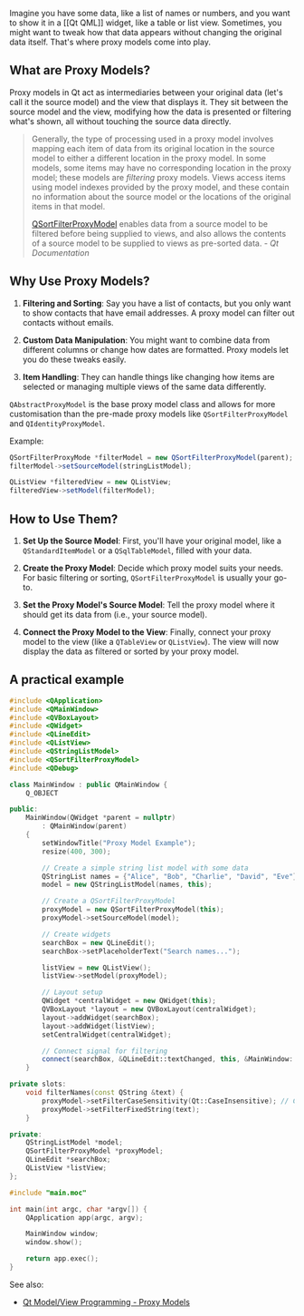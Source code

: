 Imagine you have some data, like a list of names or numbers, and you want to show it in a [[Qt QML]] widget, like a table or list view. Sometimes, you might want to tweak how that data appears without changing the original data itself. That's where proxy models come into play.

## What are Proxy Models?

Proxy models in Qt act as intermediaries between your original data (let's call it the source model) and the view that displays it. They sit between the source model and the view, modifying how the data is presented or filtering what's shown, all without touching the source data directly.

>Generally, the type of processing used in a proxy model involves mapping each item of data from its original location in the source model to either a different location in the proxy model. In some models, some items may have no corresponding location in the proxy model; these models are _filtering_ proxy models. Views access items using model indexes provided by the proxy model, and these contain no information about the source model or the locations of the original items in that model.
>
>[QSortFilterProxyModel](https://doc.qt.io/qt-6/qsortfilterproxymodel.html) enables data from a source model to be filtered before being supplied to views, and also allows the contents of a source model to be supplied to views as pre-sorted data. - *Qt Documentation*

## Why Use Proxy Models?

1. **Filtering and Sorting**: Say you have a list of contacts, but you only want to show contacts that have email addresses. A proxy model can filter out contacts without emails.

2. **Custom Data Manipulation**: You might want to combine data from different columns or change how dates are formatted. Proxy models let you do these tweaks easily.

3. **Item Handling**: They can handle things like changing how items are selected or managing multiple views of the same data differently.

`QAbstractProxyModel` is the base proxy model class and allows for more customisation than the pre-made proxy models like `QSortFilterProxyModel` and `QIdentityProxyModel`.

Example:
```qml
QSortFilterProxyMode *filterModel = new QSortFilterProxyModel(parent);
filterModel->setSourceModel(stringListModel);

QListView *filteredView = new QListView;
filteredView->setModel(filterModel);
```

## How to Use Them?

1. **Set Up the Source Model**: First, you'll have your original model, like a `QStandardItemModel` or a `QSqlTableModel`, filled with your data.

2. **Create the Proxy Model**: Decide which proxy model suits your needs. For basic filtering or sorting, `QSortFilterProxyModel` is usually your go-to.

3. **Set the Proxy Model's Source Model**: Tell the proxy model where it should get its data from (i.e., your source model).

4. **Connect the Proxy Model to the View**: Finally, connect your proxy model to the view (like a `QTableView` or `QListView`). The view will now display the data as filtered or sorted by your proxy model.

## A practical example

```cpp
#include <QApplication>
#include <QMainWindow>
#include <QVBoxLayout>
#include <QWidget>
#include <QLineEdit>
#include <QListView>
#include <QStringListModel>
#include <QSortFilterProxyModel>
#include <QDebug>

class MainWindow : public QMainWindow {
    Q_OBJECT

public:
    MainWindow(QWidget *parent = nullptr)
        : QMainWindow(parent)
    {
        setWindowTitle("Proxy Model Example");
        resize(400, 300);

        // Create a simple string list model with some data
        QStringList names = {"Alice", "Bob", "Charlie", "David", "Eve"};
        model = new QStringListModel(names, this);

        // Create a QSortFilterProxyModel
        proxyModel = new QSortFilterProxyModel(this);
        proxyModel->setSourceModel(model);

        // Create widgets
        searchBox = new QLineEdit();
        searchBox->setPlaceholderText("Search names...");

        listView = new QListView();
        listView->setModel(proxyModel);

        // Layout setup
        QWidget *centralWidget = new QWidget(this);
        QVBoxLayout *layout = new QVBoxLayout(centralWidget);
        layout->addWidget(searchBox);
        layout->addWidget(listView);
        setCentralWidget(centralWidget);

        // Connect signal for filtering
        connect(searchBox, &QLineEdit::textChanged, this, &MainWindow::filterNames);
    }

private slots:
    void filterNames(const QString &text) {
        proxyModel->setFilterCaseSensitivity(Qt::CaseInsensitive); // Case insensitive filter
        proxyModel->setFilterFixedString(text);
    }

private:
    QStringListModel *model;
    QSortFilterProxyModel *proxyModel;
    QLineEdit *searchBox;
    QListView *listView;
};

#include "main.moc"

int main(int argc, char *argv[]) {
    QApplication app(argc, argv);

    MainWindow window;
    window.show();

    return app.exec();
}
```


See also:
- [Qt Model/View Programming - Proxy Models](https://doc.qt.io/qt-6/model-view-programming.html#proxy-models)